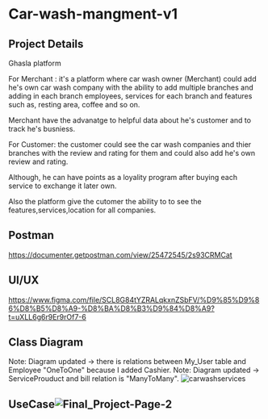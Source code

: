 # Car-wash-mangment-v1


## Project Details

Ghasla platform

For Merchant : it's a platform where car wash owner (Merchant) could add he's own car wash company with the ability to add multiple branches and adding in each branch employees, services for each branch and features such as, resting area, coffee and so on.

Merchant have the advanatge to helpful data about he's customer and to track he's busniess.

For Customer: the customer could see the car wash companies and thier branches with the review and rating for them and could also add he's own review and rating.

Although, he can have points as a loyality program after buying each service to exchange it later own.

Also the platform give the cutomer the ability to to see the features,services,location for all companies.

## Postman
https://documenter.getpostman.com/view/25472545/2s93CRMCat

## UI/UX
https://www.figma.com/file/SCL8G84tYZRALqkxnZSbFV/%D9%85%D9%86%D8%B5%D8%A9-%D8%BA%D8%B3%D9%84%D8%A9?t=uXLL6g6r9Er9rOf7-6

## Class Diagram
Note: Diagram updated -> there is relations between My_User table and Employee "OneToOne" because I added Cashier.
Note: Diagram updated -> ServiceProuduct and bill relation is "ManyToMany".
![carwashservices](https://user-images.githubusercontent.com/78857323/222176294-ee519ee7-1ef1-4542-9953-b3d00ff809fe.png)

## UseCase![Final_Project-Page-2](https://user-images.githubusercontent.com/78857323/222361619-1fe69ca8-7731-49c7-b31e-baf3b690c675.jpg)
